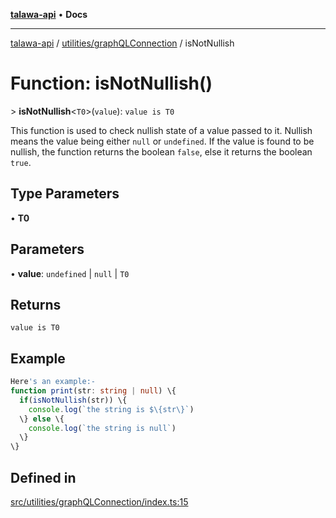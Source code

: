 [**talawa-api**](../../../README.md) • **Docs**

***

[talawa-api](../../../modules.md) / [utilities/graphQLConnection](../README.md) / isNotNullish

# Function: isNotNullish()

\> **isNotNullish**\<`T0`\>(`value`): `value is T0`

This function is used to check nullish state of a value passed to it. Nullish means the
value being either `null` or `undefined`. If the value is found to be nullish, the function
returns the boolean `false`, else it returns the boolean `true`.

## Type Parameters

• **T0**

## Parameters

• **value**: `undefined` \| `null` \| `T0`

## Returns

`value is T0`

## Example

```ts
Here's an example:-
function print(str: string | null) \{
  if(isNotNullish(str)) \{
    console.log(`the string is $\{str\}`)
  \} else \{
    console.log(`the string is null`)
  \}
\}
```

## Defined in

[src/utilities/graphQLConnection/index.ts:15](https://github.com/PalisadoesFoundation/talawa-api/blob/fb5076f344cd74d4e51c692cbc70fc337bf1ac39/src/utilities/graphQLConnection/index.ts#L15)
